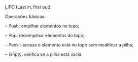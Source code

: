 LIFO (Last in, first out):

Operações básicas:

– Push: empilhar elementos no topo;

– Pop: desempilhar elementos do topo;

– Peek : acessa o elemento está no topo sem modificar a pilha;

– Empty: verifica se a pilha está vazia.
